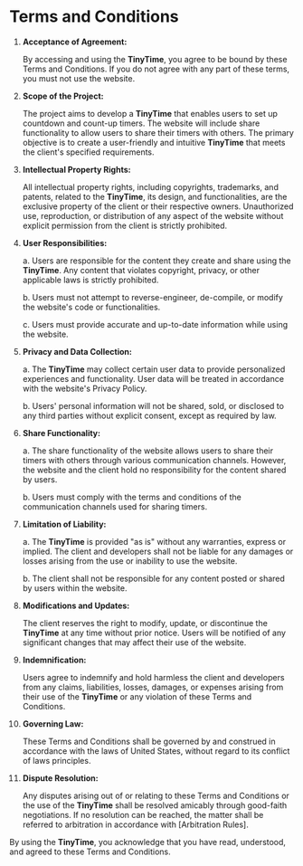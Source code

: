 # Terms and Conditions

1. **Acceptance of Agreement:**

    By accessing and using the **TinyTime**, you agree to be bound by these Terms and Conditions. If you do not agree with any part of these terms, you must not use the website.

2. **Scope of the Project:**

    The project aims to develop a **TinyTime** that enables users to set up countdown and count-up timers. The website will include share functionality to allow users to share their timers with others. The primary objective is to create a user-friendly and intuitive **TinyTime** that meets the client's specified requirements.

3. **Intellectual Property Rights:**

    All intellectual property rights, including copyrights, trademarks, and patents, related to the **TinyTime**, its design, and functionalities, are the exclusive property of the client or their respective owners. Unauthorized use, reproduction, or distribution of any aspect of the website without explicit permission from the client is strictly prohibited.

4. **User Responsibilities:**

    a. Users are responsible for the content they create and share using the **TinyTime**. Any content that violates copyright, privacy, or other applicable laws is strictly prohibited.

    b. Users must not attempt to reverse-engineer, de-compile, or modify the website's code or functionalities.

    c. Users must provide accurate and up-to-date information while using the website.

5. **Privacy and Data Collection:**

    a. The **TinyTime** may collect certain user data to provide personalized experiences and functionality. User data will be treated in accordance with the website's Privacy Policy.

    b. Users' personal information will not be shared, sold, or disclosed to any third parties without explicit consent, except as required by law.

6. **Share Functionality:**

    a. The share functionality of the website allows users to share their timers with others through various communication channels. However, the website and the client hold no responsibility for the content shared by users.

    b. Users must comply with the terms and conditions of the communication channels used for sharing timers.

7. **Limitation of Liability:**

    a. The **TinyTime** is provided "as is" without any warranties, express or implied. The client and developers shall not be liable for any damages or losses arising from the use or inability to use the website.

    b. The client shall not be responsible for any content posted or shared by users within the website.

8. **Modifications and Updates:**

    The client reserves the right to modify, update, or discontinue the **TinyTime** at any time without prior notice. Users will be notified of any significant changes that may affect their use of the website.

9. **Indemnification:**

    Users agree to indemnify and hold harmless the client and developers from any claims, liabilities, losses, damages, or expenses arising from their use of the **TinyTime** or any violation of these Terms and Conditions.

10. **Governing Law:**

    These Terms and Conditions shall be governed by and construed in accordance with the laws of United States, without regard to its conflict of laws principles.

11. **Dispute Resolution:**

    Any disputes arising out of or relating to these Terms and Conditions or the use of the **TinyTime** shall be resolved amicably through good-faith negotiations. If no resolution can be reached, the matter shall be referred to arbitration in accordance with [Arbitration Rules].

By using the **TinyTime**, you acknowledge that you have read, understood, and agreed to these Terms and Conditions.
